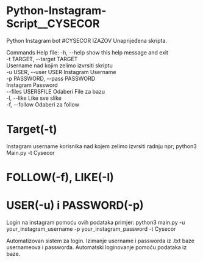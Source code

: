 # Python-Instagram-Script__CYSECOR
Python Instagram bot
#CYSECOR IZAZOV
Unaprijeđena skripta.



Commands Help file:
  -h, --help            show this help message and exit<br />
  -t TARGET, --target TARGET<br />
                        Username nad kojim zelimo izvrsiti skriptu<br />
  -u USER, --user USER  Instagram Username<br />
  -p PASSWORD, --pass PASSWORD<br />
                        Instagram Password<br />
  --files USERSFILE     Odaberi File za bazu<br />
  -l, --like            Like sve slike<br />
  -f, --follow          Odaberi za follow<br />
  
 # Target(-t)
   Instagram username korisnika nad kojem zelimo izvrsiti radnju npr;
   python3 Main.py -t Cysecor
 # FOLLOW(-f), LIKE(-l)
    
 # USER(-u) i PASSWORD(-p)
   Login na instagram pomoću ovih podataka primjer:
   python3 main.py -u your_instagram_username -p your_instagram_password -t Cysecor
 
  Automatizovan sistem za login. Izimanje username i passworda iz .txt baze usernameova i passworda.
  Automatski loginovanje pomoću podataka iz baze.
  
 
